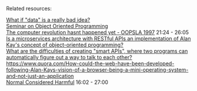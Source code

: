 
Related resources:

[What if "data" is a really bad idea?](https://news.ycombinator.com/item?id=11945722)  
[Seminar on Object Oriented Programming](https://www.youtube.com/watch?v=QjJaFG63Hlo)  
[The computer revolution hasnt happened yet - OOPSLA 1997](https://www.youtube.com/watch?v=oKg1hTOQXoY) 21:24 - 26:05  
[Is a microservices architecture with RESTful APIs an implementation of Alan Kay's concept of object-oriented programming?](https://www.quora.com/Is-a-microservices-architecture-with-RESTful-APIs-an-implementation-of-Alan-Kays-concept-of-object-oriented-programming)  
[What are the difficulties of creating "smart APIs", where two programs can automatically figure out a way to talk to each other?](https://www.quora.com/What-are-the-difficulties-of-creating-smart-APIs-where-two-programs-can-automatically-figure-out-a-way-to-talk-to-each-other)  
https://www.quora.com/How-could-the-web-have-been-developed-following-Alan-Kays-vision-of-a-browser-being-a-mini-operating-system-and-not-just-an-application  
[Normal Considered Harmful](https://www.youtube.com/watch?v=FvmTSpJU-Xc) 16:02 - 27:00


